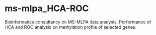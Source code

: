 # ms-mlpa_HCA-ROC
Bioinformatics consultancy on MS-MLPA data analysis. Performance of HCA and ROC analysis on methylation profile of selected genes.
